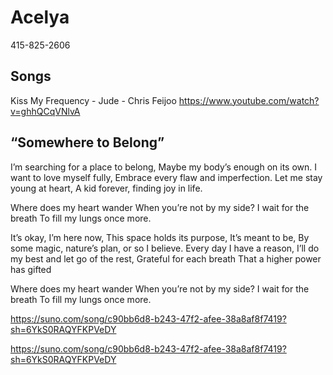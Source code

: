 # Acelya

415-825-2606

## Songs

Kiss My Frequency - Jude - Chris Feijoo
https://www.youtube.com/watch?v=ghhQCqVNlvA

## “Somewhere to Belong”

I’m searching for a place to belong,
Maybe my body’s enough on its own.
I want to love myself fully,
Embrace every flaw and imperfection.
Let me stay young at heart,
A kid forever, finding joy in life.

Where does my heart wander
When you’re not by my side?
I wait for the breath
To fill my lungs once more.

It’s okay, I’m here now,
This space holds its purpose,
It’s meant to be,
By some magic, nature’s plan, or so I believe.
Every day I have a reason,
I’ll do my best and let go of the rest,
Grateful for each breath
That a higher power has gifted

Where does my heart wander
When you’re not by my side?
I wait for the breath
To fill my lungs once more.

https://suno.com/song/c90bb6d8-b243-47f2-afee-38a8af8f7419?sh=6YkS0RAQYFKPVeDY

https://suno.com/song/c90bb6d8-b243-47f2-afee-38a8af8f7419?sh=6YkS0RAQYFKPVeDY
